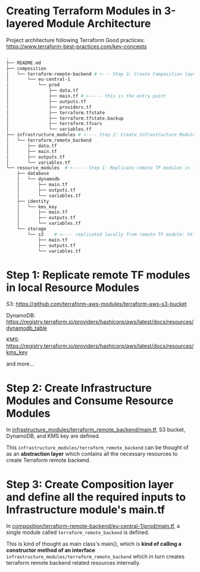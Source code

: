 # Creating Terraform Modules in 3-layered Module Architecture

Project architecture following Terraform Good practices:
https://www.terraform-best-practices.com/key-concepts 
```sh
.
├── README.md
├── composition
│   └── terraform-remote-backend # <--- Step 3: Create Composition layer and define all the required inputs to Infrastructure module's main.tf
│       └── eu-central-1 
│           └── prod      
│               ├── data.tf
│               ├── main.tf # <----- this is the entry point
│               ├── outputs.tf
│               ├── providers.tf
│               ├── terraform.tfstate
│               ├── terraform.tfstate.backup
│               ├── terraform.tfvars
│               └── variables.tf
├── infrastructure_modules # <---- Step 2: Create Infrastructure Modules (abstraction layer using Facade design pattern) and consume resource modules
│   └── terraform_remote_backend
│       ├── data.tf
│       ├── main.tf
│       ├── outputs.tf
│       └── variables.tf
└── resource_modules  # <----- Step 1: Replicate remote TF modules in local Resource Modules
    ├── database
    │   └── dynamodb
    │       ├── main.tf
    │       ├── outputs.tf
    │       └── variables.tf
    ├── identity
    │   └── kms_key
    │       ├── main.tf
    │       ├── outputs.tf
    │       └── variables.tf
    └── storage
        └── s3    # <---- replicated locally from remote TF module: https://github.com/terraform-aws-modules/terraform-aws-s3-bucket/blob/master/main.tf
            ├── main.tf      
            ├── outputs.tf
            └── variables.tf
```

# Step 1: Replicate remote TF modules in local Resource Modules


S3: https://github.com/terraform-aws-modules/terraform-aws-s3-bucket

DynamoDB: https://registry.terraform.io/providers/hashicorp/aws/latest/docs/resources/dynamodb_table

KMS: https://registry.terraform.io/providers/hashicorp/aws/latest/docs/resources/kms_key

and more...


# Step 2: Create Infrastructure Modules and Consume Resource Modules

In [infrastructure_modules/terraform_remote_backend/main.tf](infrastructure_modules/terraform_remote_backend/main.tf), S3 bucket, DynamoDB, and KMS key are defined. 

This `infrastructure_modules/terraform_remote_backend` can be thought of as an __abstraction layer__ which contains all the necessary resources to create Terraform remote backend. 

# Step 3: Create Composition layer and define all the required inputs to Infrastructure module's main.tf


In [composition/terraform-remote-backend/eu-central-1/prod/main.tf](composition/terraform-remote-backend/eu-central-1/prod/main.tf), a single module called `terraform_remote_backend` is defined.

This is kind of thought as main class's main(), which is __kind of calling a constructor method of an interface__ `infrastructure_modules/terraform_remote_backend` which in turn creates terraform remote backend related resources internally.
